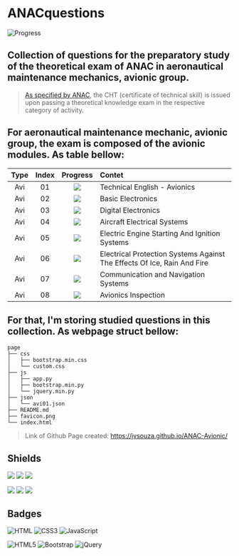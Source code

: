 # ANACquestions
![Progress](https://progress-bar.dev/1/?title=Completed%20&width=160&color=54aeff)

## Collection of questions for the preparatory study of the theoretical exam of ANAC in aeronautical maintenance mechanics, avionic group.
> [As specified by ANAC](https://www.gov.br/anac/pt-br/assuntos/regulados/profissionais-da-aviacao-civil/processo-de-licencas-e-habilitacoes/arquivos/Port41452021ExamesteoricoseAnexos.pdf), the CHT (certificate of technical skill) is issued upon passing a theoretical knowledge exam in the respective category of activity.

## For aeronautical maintenance mechanic, avionic group, the exam is composed of the avionic modules. As table bellow:
| Type | Index | Progress | Contet |
| :--: | :---: | :------: | :----- |
| Avi | 01 | ![](https://img.shields.io/badge/-ToDo-inactive) | Technical English - Avionics |
| Avi | 02 | ![](https://img.shields.io/badge/-ToDo-inactive) | Basic Electronics |
| Avi | 03 | ![](https://img.shields.io/badge/-ToDo-inactive) | Digital Electronics |
| Avi | 04 | ![](https://img.shields.io/badge/-ToDo-inactive) | Aircraft Electrical Systems |
| Avi | 05 | ![](https://img.shields.io/badge/-ToDo-inactive) | Electric Engine Starting And Ignition Systems |
| Avi | 06 | ![](https://img.shields.io/badge/-ToDo-inactive) | Electrical Protection Systems Against The Effects Of Ice, Rain And Fire |
| Avi | 07 | ![](https://img.shields.io/badge/-ToDo-inactive) | Communication and Navigation Systems |
| Avi | 08 | ![](https://img.shields.io/badge/-ToDo-inactive) | Avionics Inspection |

## For that, I'm storing studied questions in this collection. As webpage struct bellow:
```text
page
├── css
│   ├── bootstrap.min.css
│   └── custom.css
├── js
│   ├── app.py
│   ├── bootstrap.min.py
│   └── jquery.min.py
├── json
│   └── avi01.json
├── README.md
├── favicon.png
└── index.html

```

> Link of Github Page created: https://jvsouza.github.io/ANAC-Avionic/

## Shields
[![](https://img.shields.io/github/languages/top/jvsouza/ANAC-Avionic)]()
[![](https://img.shields.io/github/languages/count/jvsouza/ANAC-Avionic)]()
[![](https://img.shields.io/github/license/jvsouza/ANAC-Avionic)]()

[![](https://img.shields.io/github/languages/code-size/jvsouza/ANAC-Avionic)]()
[![](https://img.shields.io/github/repo-size/jvsouza/ANAC-Avionic)]()
[![](https://img.shields.io/github/last-commit/jvsouza/ANAC-Avionic)]()

## Badges
![HTML](https://img.shields.io/badge/HTML-239120?style=for-the-badge&logo=html5&logoColor=white)
![CSS3](https://img.shields.io/badge/css3-%231572B6.svg?style=for-the-badge&logo=css3&logoColor=white)
![JavaScript](https://img.shields.io/badge/javascript-%23323330.svg?style=for-the-badge&logo=javascript&logoColor=%23F7DF1E)

![HTML5](https://img.shields.io/badge/html5-%23E34F26.svg?style=for-the-badge&logo=html5&logoColor=white)
![Bootstrap](https://img.shields.io/badge/bootstrap-%23563D7C.svg?style=for-the-badge&logo=bootstrap&logoColor=white)
![jQuery](https://img.shields.io/badge/jquery-%230769AD.svg?style=for-the-badge&logo=jquery&logoColor=white)
